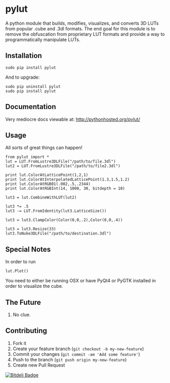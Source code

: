 # pylut

A python module that builds, modifies, visualizes, and converts 3D LUTs from popular .cube and .3dl formats. The end goal for this module is to remove the obfuscation from proprietary LUT formats and provide a way to programmatically manipulate LUTs.

## Installation

	sudo pip install pylut

And to upgrade:

	sudo pip uninstall pylut
	sudo pip install pylut

## Documentation
	
Very mediocre docs viewable at: http://pythonhosted.org/pylut/

## Usage

All sorts of great things can happen!

	from pylut import *
	lut = LUT.FromLustre3DLFile("/path/to/file.3dl")
	lut2 = LUT.FromLustre3DLFile("/path/to/file2.3dl")

	print lut.ColorAtLatticePoint(1,2,1)
	print lut.ColorAtInterpolatedLatticePoint(1.3,1.5,1.2)
	print lut.ColorAtRGB01(.002,.5,.2344)
	print lut.ColorAtRGBInt(14, 1000, 30, bitdepth = 10)

	lut3 = lut.CombineWithLUT(lut2)

	lut3 *= .5
	lut3 -= LUT.FromIdentity(lut3.LatticeSize())

	lut3 = lut3.ClampColor(Color(0,0,.2),Color(0,0,.4))

	lut3 = lut3.Resize(33)
	lut3.ToNuke3DLFile("/path/to/destination.3dl")

## Special Notes

In order to run
	
	lut.Plot()

You need to either be running OSX or have PyQt4 or PyGTK installed in order to visualize the cube.


## The Future

1. No clue.


## Contributing

1. Fork it
2. Create your feature branch (`git checkout -b my-new-feature`)
3. Commit your changes (`git commit -am 'Add some feature'`)
4. Push to the branch (`git push origin my-new-feature`)
5. Create new Pull Request


[![Bitdeli Badge](https://d2weczhvl823v0.cloudfront.net/gregcotten/pylut/trend.png)](https://bitdeli.com/free "Bitdeli Badge")

